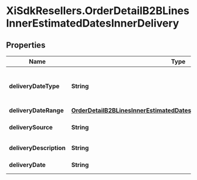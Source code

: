 # XiSdkResellers.OrderDetailB2BLinesInnerEstimatedDatesInnerDelivery

## Properties

Name | Type | Description | Notes
------------ | ------------- | ------------- | -------------
**deliveryDateType** | **String** | Date type. Example Single or multiple dates. | [optional] 
**deliveryDateRange** | [**OrderDetailB2BLinesInnerEstimatedDatesInnerDeliveryDeliveryDateRange**](OrderDetailB2BLinesInnerEstimatedDatesInnerDeliveryDeliveryDateRange.md) |  | [optional] 
**deliverySource** | **String** | Source of the delivery. | [optional] 
**deliveryDescription** | **String** | Delivery description. | [optional] 
**deliveryDate** | **String** | Delivery date. | [optional] 


